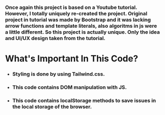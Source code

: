 ### Once again this project is based on a Youtube tutorial. However, I totally uniquely re-created the project. Original project in tutorial was made by Bootstrap and it was lacking arrow functions and template literals, also algoritms in js were a little different. So this project is actually unique. Only the idea and UI/UX design taken from the tutorial.

# What's Important In This Code?
- ### Styling is done by using Tailwind.css.
- ### This code contains DOM manipulation with JS.
- ### This code contains localStorage methods to save issues in the local storage of the browser.
